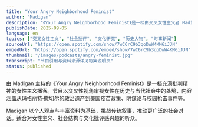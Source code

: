 ```yaml
---
title: "Your Angry Neighborhood Feminist"
author: "Madigan"
description: "《Your Angry Neighborhood Feminist》是一档由交叉女性主义者 Madigan 主持的播客，聚焦女性与社会面临的关键议题。节目以犀利的视角探讨历史人物、时事新闻与文化现象，内容涵盖从英国女性主义发展到美国政治阴谋论、枪击事件等社会热点。Madigan 通过深入研究与个人观点，挑战主流叙事，推动女性主义对话。播客风格直率、批判性强，适合关注性别、权力与社会结构的听众。"
publishDate: 2025-09-05
language: en
topics: ["交叉女性主义", "社会批评", "文化研究", "历史人物", "时事新闻"]
sourceUrl: "https://open.spotify.com/show/7wC6rC9b3qoDwW4KM6iJJN"
embedUrl: "https://open.spotify.com/embed/show/7wC6rC9b3qoDwW4KM6iJJN"
thumbnail: "/images/podcasts/angry-feminist.jpg"
transcript: "节目引用与资料来源详见每集说明页"
status: published
---
```


由 Madigan 主持的《Your Angry Neighborhood Feminist》是一档充满批判精神的女性主义播客。节目以交叉性视角审视女性在历史与当代社会中的处境，内容涵盖从玛格丽特·撒切尔的政治遗产到美国疫苗政策、阴谋论与校园枪击事件等。

Madigan 以个人观点与丰富资料为基础，挑战传统叙事，推动更广泛的社会对话。适合对女性主义、社会结构与文化批评感兴趣的听众。